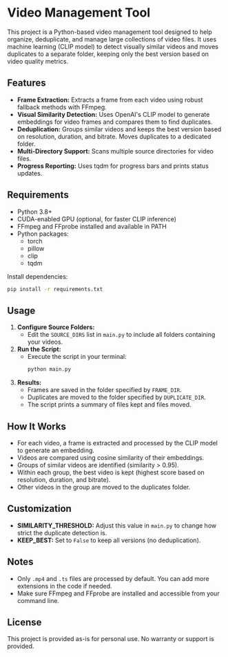 # Video Management Tool

This project is a Python-based video management tool designed to help organize, deduplicate, and manage large collections of video files. It uses machine learning (CLIP model) to detect visually similar videos and moves duplicates to a separate folder, keeping only the best version based on video quality metrics.

## Features
- **Frame Extraction:** Extracts a frame from each video using robust fallback methods with FFmpeg.
- **Visual Similarity Detection:** Uses OpenAI's CLIP model to generate embeddings for video frames and compares them to find duplicates.
- **Deduplication:** Groups similar videos and keeps the best version based on resolution, duration, and bitrate. Moves duplicates to a dedicated folder.
- **Multi-Directory Support:** Scans multiple source directories for video files.
- **Progress Reporting:** Uses tqdm for progress bars and prints status updates.

## Requirements
- Python 3.8+
- CUDA-enabled GPU (optional, for faster CLIP inference)
- FFmpeg and FFprobe installed and available in PATH
- Python packages:
  - torch
  - pillow
  - clip
  - tqdm

Install dependencies:
```cmd
pip install -r requirements.txt
```

## Usage
1. **Configure Source Folders:**
   - Edit the `SOURCE_DIRS` list in `main.py` to include all folders containing your videos.
2. **Run the Script:**
   - Execute the script in your terminal:
     ```cmd
     python main.py
     ```
3. **Results:**
   - Frames are saved in the folder specified by `FRAME_DIR`.
   - Duplicates are moved to the folder specified by `DUPLICATE_DIR`.
   - The script prints a summary of files kept and files moved.

## How It Works
- For each video, a frame is extracted and processed by the CLIP model to generate an embedding.
- Videos are compared using cosine similarity of their embeddings.
- Groups of similar videos are identified (similarity > 0.95).
- Within each group, the best video is kept (highest score based on resolution, duration, and bitrate).
- Other videos in the group are moved to the duplicates folder.

## Customization
- **SIMILARITY_THRESHOLD:** Adjust this value in `main.py` to change how strict the duplicate detection is.
- **KEEP_BEST:** Set to `False` to keep all versions (no deduplication).

## Notes
- Only `.mp4` and `.ts` files are processed by default. You can add more extensions in the code if needed.
- Make sure FFmpeg and FFprobe are installed and accessible from your command line.

## License
This project is provided as-is for personal use. No warranty or support is provided.

